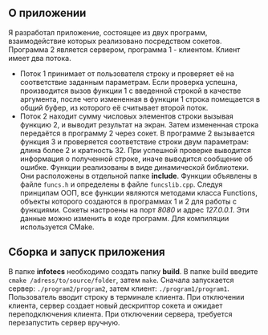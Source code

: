 
## О приложении
Я разработал приложение, состоящее из двух программ, взаимодействие которых реализовано посредством сокетов.
Программа 2 является сервером, программа 1 - клиентом.
Клиент имеет два потока.  
- Поток 1 принимает от пользователя строку и проверяет её на соответствие заданным параметрам. 
Если проверка успешна, производится вызов функции 1 с введенной строкой в качестве аргумента, после чего измененная в функции 1 строка помещается в общий буфер, из которого её считывает второй поток.
- Поток 2 находит сумму числовых элементов строки вызывая функцию 2, и выводит результат на экран. Затем измененная строка передаётся в программу 2 через сокет. В программе 2 вызывается функция 3 и проверяется соответствие строки двум параметрам: длина более  2 и кратность 32. При успешной проверке выводится информация о полученной строке, иначе выводится сообщение об ошибке.
Функции реализованы в виде динамической библиотеки. Они расположены в отдельной папке **include**. 
Функции объявлены в файле `funcs.h` и определены в файле `funcslib.cpp`. 
Следуя принципам ООП, все функции являются методами класса Functions, объекты которого создаются в программах 1 и 2 для работы с функциями.
Сокеты настроены на порт _8080_ и адрес _127.0.0.1_. Эти данные можно изменить в коде программ. 
Для компиляции используется CMake.


## Сборка и запуск приложения 
В папке **infotecs** необходимо создать папку **build**.
В папке build введите `cmake /adress/to/source/folder`, затем `make`.
Сначала запускается сервер: 
`./program2/program2`, 
затем клиент: 
`./program1/program1`.
Пользователь вводит строку в терминале клиента. 
При отключении клиента, сервер создает новый дескриптор сокета и ожидает переподключения клиента. При отключении сервера, требуется перезапустить сервер вручную.
